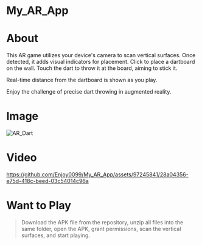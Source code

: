 # My_AR_App

# About

This AR game utilizes your device's camera to scan vertical surfaces. Once detected, it adds visual indicators for placement. Click to place a dartboard on the wall. Touch the dart to throw it at the board, aiming to stick it. 

Real-time distance from the dartboard is shown as you play. 

Enjoy the challenge of precise dart throwing in augmented reality.

# Image

![AR_Dart](https://github.com/Enjoy0099/My_AR_App/assets/97245841/3823ecd0-4aac-4b72-aed8-b0621dfca494)

# Video

https://github.com/Enjoy0099/My_AR_App/assets/97245841/28a04356-e75d-418c-beed-03c54014c96a


# Want to Play

> Download the APK file from the repository, unzip all files into the same folder, open the APK, grant permissions, scan the vertical surfaces, and start playing.
